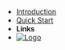 - [Introduction](introduction) <!-- markdownlint-disable-line first-line-heading -->
- [Quick Start](quick-start)
- **Links**
- [![Logo](https://framerusercontent.com/images/yU23b4xerUH7vylHgv8ME1q68wg.png?scale-down-to=75)](https://app.pentra.ai)
